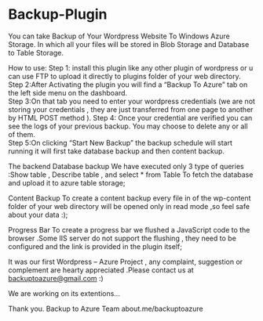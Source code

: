 Backup-Plugin
=============

You can take Backup of Your Wordpress Website To Windows Azure Storage. In which all your files will be stored in Blob Storage and Database to Table Storage.

How to use: 
Step 1: install this plugin like any other plugin of wordpress or u can use FTP to upload it directly to plugins folder of your web directory.  
Step 2:After Activating the plugin you will find a “Backup To Azure” tab on the left side menu on the dashboard.  
Step 3:On that tab you need to enter your wordpress credentials (we are not storing your credentials , they are just transferred from one page to another by HTML POST method ). 
Step 4: Once your credential are verified you can see the logs of your previous backup. You may choose to delete any or all of them.   
Step 5:On clicking “Start New Backup” the backup schedule will start running it will first take database backup and then content backup.  

The backend
Database backup
We have executed only 3 type of queries :Show table , Describe table , and select * from Table To fetch the database and upload it to azure table storage;

Content Backup
To create a content backup every file in of the wp-content  folder of your web directory will be opened only in read mode ,so feel safe about your data :);

Progress Bar 
To create a progress bar we flushed a JavaScript code to the browser .Some IIS server do not support the flushing , they need to be configured and the link is provided in the plugin itself;


It was our first Wordpress – Azure Project , any  complaint, suggestion or complement are hearty appreciated .Please contact us at backuptoazure@gmail.com :)

We are working on its extentions...

Thank you.
Backup to Azure Team 
about.me/backuptoazure
